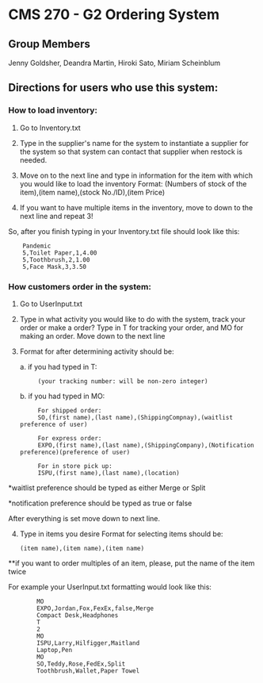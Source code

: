 # CMS 270 - G2 Ordering System

## Group Members
Jenny Goldsher, Deandra Martin, Hiroki Sato, Miriam Scheinblum

## Directions for users who use this system:

### How to load inventory:
   
1. Go to Inventory.txt
2. Type in the supplier's name for the system to instantiate a supplier for the system
     so that system can contact that supplier when restock is needed.
     
3. Move on to the next line and type in information for the item with which you would like to load the inventory
   	 Format: (Numbers of stock of the item),(item name),(stock No./ID),(item Price)
   	 
4. If you want to have multiple items in the inventory, move to down to the next line and repeat 3!
   	
So, after you finish typing in your Inventory.txt file should look like this:
   
		Pandemic
		5,Toilet Paper,1,4.00
		5,Toothbrush,2,1.00
		5,Face Mask,3,3.50
   		
   		
### How customers order in the system:
 
1. Go to UserInput.txt
2. Type in what activity you would like to do with the system, track your order or make a order?
 	   Type in T for tracking your order, and MO for making an order.
 	   Move down to the next line

3. Format for after determining activity should be:
 		
 	a. if you had typed in T:
 		
 			(your tracking number: will be non-zero integer)
 			
 	b. if you had typed in MO:
 			
 			For shipped order:
 			SO,(first name),(last name),(ShippingCompnay),(waitlist preference of user) 
 			
 			For express order:
 			EXPO,(first name),(last name),(ShippingCompany),(Notification preference)(preference of user) 
 			
 			For in store pick up:
 			ISPU,(first name),(last name),(location) 
 	
 *waitlist preference should be typed as either Merge or Split
 
 *notification preference should be typed as true or false
 		
 After everything is set move down to next line.
 
4. 	Type in items you desire
Format for selecting items should be:
 		
 		(item name),(item name),(item name)
 		
**if you want to order multiples of an item, please, put the name of the item twice
 		
For example your UserInput.txt formatting would look like this:
 		
			MO
			EXPO,Jordan,Fox,FexEx,false,Merge
			Compact Desk,Headphones
			T
			2
			MO
			ISPU,Larry,Hilfigger,Maitland
			Laptop,Pen
			MO
			SO,Teddy,Rose,FedEx,Split
			Toothbrush,Wallet,Paper Towel
 		
   		
   
